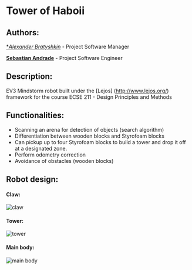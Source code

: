 # Tower of Haboii 

## Authors:
[**Alexander Bratyshkin*](http://github.com/alexboii) - Project Software Manager

[**Sebastian Andrade**](http://github.com/pepoandra) - Project Software Engineer

## Description:
EV3 Mindstorm robot built under the [Lejos] (http://www.lejos.org/) framework for the course ECSE 211 - Design Principles and Methods


## Functionalities:
- Scanning an arena for detection of objects (search algorithm)
- Differentiation between wooden blocks and Styrofoam blocks
- Can pickup up to four Styrofoam blocks to build a tower and drop it off at a designated zone.
- Perform odometry correction
- Avoidance of obstacles (wooden blocks) 

## Robot design:

#### Claw:
![claw](https://i.imgur.com/Awjcd3H.jpg)

#### Tower:
![tower](https://i.imgur.com/rpx0c7A.jpg)

#### Main body:
![main body](https://i.imgur.com/AFlBSXU.jpg)
